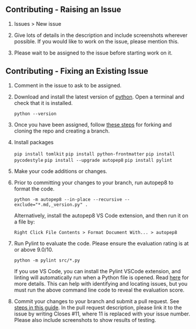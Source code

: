 ## Contributing - Raising an Issue

1. Issues > New issue

2. Give lots of details in the description and include screenshots wherever possible. If you would like to work on the issue, please mention this.

3. Please wait to be assigned to the issue before starting work on it.

## Contributing - Fixing an Existing Issue

1. Comment in the issue to ask to be assigned.

2. Download and install the latest version of [python](https://www.python.org/downloads/). Open a terminal and check that it is installed.

   `python --version`

3. Once you have been assigned, follow [these steps](https://docs.github.com/en/get-started/quickstart/contributing-to-projects) for forking and cloning the repo and creating a branch.

4. Install packages

   `pip install tomlkit`
   `pip install python-frontmatter`
   `pip install pycodestyle`
   `pip install --upgrade autopep8`
   `pip install pylint`

5. Make your code additions or changes.

6. Prior to committing your changes to your branch, run autopep8 to format the code.

   `python -m autopep8 --in-place --recursive --exclude="*.md,_version.py" .`

   Alternatively, install the autopep8 VS Code extension, and then run it on a file by:

   `Right Click File Contents > Format Document With... > autopep8`

7. Run Pylint to evaluate the code. Please ensure the evaluation rating is at or above 9.0/10.

   `python -m pylint src/*.py`

   If you use VS Code, you can install the Pylint VSCode extension, and linting will automatically run when a Python file is opened. Read [here](https://code.visualstudio.com/docs/python/linting#_run-linting) for more details. This can help with identifying and locating issues, but you must run the above command line code to reveal the evaluation score.

8. Commit your changes to your branch and submit a pull request. See [steps in this guide](https://docs.github.com/en/get-started/quickstart/contributing-to-projects). In the pull request description, please link it to the issue by writing Closes #11, where 11 is replaced with your issue number. Please also include screenshots to show results of testing.